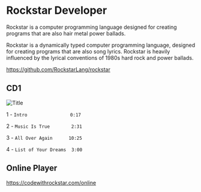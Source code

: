 # Rockstar Developer

Rockstar is a computer programming language designed for creating programs that are also hair metal power ballads.

Rockstar is a dynamically typed computer programming language, designed for creating programs that are also song lyrics. Rockstar is heavily influenced by the lyrical conventions of 1980s hard rock and power ballads.

https://github.com/RockstarLang/rockstar

## CD1
![Title](https://codewithrockstar.com/media/wallpaper/def_leppard_hd_wallpaper.png "Rockstar Developer") 

1 - `Intro                0:17`

2 - `Music Is True        2:31`

3 - `All Over Again      10:25`

4 - `List of Your Dreams  3:00`

## Online Player

https://codewithrockstar.com/online
